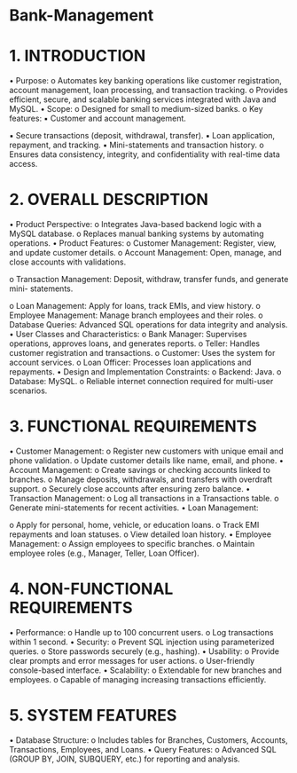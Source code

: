 # Bank-Management

# 1. INTRODUCTION
• Purpose:
o Automates key banking operations like customer registration, account
management, loan processing, and transaction tracking.
o Provides efficient, secure, and scalable banking services integrated with Java and
MySQL.
• Scope:
o Designed for small to medium-sized banks.
o Key features:
▪ Customer and account management.

▪ Secure transactions (deposit, withdrawal, transfer).
▪ Loan application, repayment, and tracking.
▪ Mini-statements and transaction history.
o Ensures data consistency, integrity, and confidentiality with real-time data access.

# 2. OVERALL DESCRIPTION
• Product Perspective:
o Integrates Java-based backend logic with a MySQL database.
o Replaces manual banking systems by automating operations.
• Product Features:
o Customer Management: Register, view, and update customer details.
o Account Management: Open, manage, and close accounts with validations.

o Transaction Management: Deposit, withdraw, transfer funds, and generate mini-
statements.

o Loan Management: Apply for loans, track EMIs, and view history.
o Employee Management: Manage branch employees and their roles.
o Database Queries: Advanced SQL operations for data integrity and analysis.
• User Classes and Characteristics:
o Bank Manager: Supervises operations, approves loans, and generates reports.
o Teller: Handles customer registration and transactions.
o Customer: Uses the system for account services.
o Loan Officer: Processes loan applications and repayments.
• Design and Implementation Constraints:
o Backend: Java.
o Database: MySQL.
o Reliable internet connection required for multi-user scenarios.

# 3. FUNCTIONAL REQUIREMENTS
• Customer Management:
o Register new customers with unique email and phone validation.
o Update customer details like name, email, and phone.
• Account Management:
o Create savings or checking accounts linked to branches.
o Manage deposits, withdrawals, and transfers with overdraft support.
o Securely close accounts after ensuring zero balance.
• Transaction Management:
o Log all transactions in a Transactions table.
o Generate mini-statements for recent activities.
• Loan Management:

o Apply for personal, home, vehicle, or education loans.
o Track EMI repayments and loan statuses.
o View detailed loan history.
• Employee Management:
o Assign employees to specific branches.
o Maintain employee roles (e.g., Manager, Teller, Loan Officer).

# 4. NON-FUNCTIONAL REQUIREMENTS
• Performance:
o Handle up to 100 concurrent users.
o Log transactions within 1 second.
• Security:
o Prevent SQL injection using parameterized queries.
o Store passwords securely (e.g., hashing).
• Usability:
o Provide clear prompts and error messages for user actions.
o User-friendly console-based interface.
• Scalability:
o Extendable for new branches and employees.
o Capable of managing increasing transactions efficiently.

# 5. SYSTEM FEATURES
• Database Structure:
o Includes tables for Branches, Customers, Accounts, Transactions, Employees,
and Loans.
• Query Features:
o Advanced SQL (GROUP BY, JOIN, SUBQUERY, etc.) for reporting and analysis.
